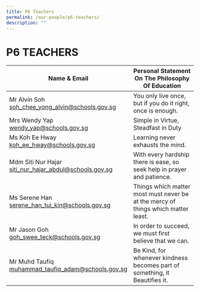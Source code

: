 ```yaml
---
title: P6 Teachers
permalink: /our-people/p6-teachers/
description: ""
---
```

# **P6 TEACHERS**

| Name & Email 	| Personal Statement On The Philosophy Of Education 	|
|---	|---	|
| Mr Alvin Soh<br> soh_chee_yong_alvin@schools.gov.sg 	| You only live once, but if you do it right, once is enough. 	|
| Mrs Wendy Yap <br> [wendy_yap@schools.gov.sg](mailto:wendy_yap@schools.gov.sg) 	| Simple in Virtue, Steadfast in Duty 	|
| Ms Koh Ee Hway<br>[koh_ee_hway@schools.gov.sg](mailto:koh_ee_hway@schools.gov.sg)| Learning never exhausts the mind. 	|
| Mdm Siti Nur Hajar<br>[siti_nur_hajar_abdul@schools.gov.sg](mailto:siti_nur_hajar_abdul@schools.gov.sg) 	| With every hardship there is ease, so seek help in prayer and patience. 	|
| Ms Serene Han <br> [serene_han_tui_kin@schools.gov.sg](mailto:serene_han_tui_kin@schools.gov.sg) 	| Things which matter most must never be at the mercy of things which matter least. 	|
| Mr Jason Goh<br>[goh_swee_teck@schools.gov.sg](mailto:goh_swee_teck@schools.gov.sg) 	| In order to succeed, we must first believe that we can. 	|
| Mr Muhd Taufiq<br>[muhammad_taufiq_adam@schools.gov.sg](mailto:muhammad_taufiq_adam@schools.gov.sg) 	| Be Kind, for whenever kindness becomes part of something, it Beautifies it. 	|